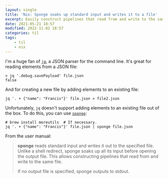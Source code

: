 ```yaml
---
layout: single
title: 'Nix: Sponge soaks up standard input and writes it to a file'
excerpt: Easily construct pipelines that read from and write to the same file
date: 2021-05-21 18:57
modified: 2022-11-02 18:57
categories: til
tags:
    - til
    - nix
---
```


I'm a huge fan of [`jq`](https://stedolan.github.io/jq/), a JSON parser for the command line.
It's great for reading elements from a JSON file:

```shell
> jq '.debug.savePayload' file.json
false
```

And for creating a new file by adding elements to an existing file:

```she
jq '. + {"name": "Francis"}' file.json > file2.json
```

Unfortunately, `jq` doesn't support adding elements to an existing file out of the box.
To do this, you can use [`sponge`](https://linux.die.net/man/1/sponge):

```shell
# brew install moreutils  # If necessary.
jq '. + {"name": "Francis"}' file.json | sponge file.json
```

From the user manual:

> **sponge** reads standard input and writes it out to the specified file. Unlike a shell redirect,
> sponge soaks up all its input before opening the output file.
> This allows constructing pipelines that read from and write to the same file.
>
> If no output file is specified, sponge outputs to stdout.
